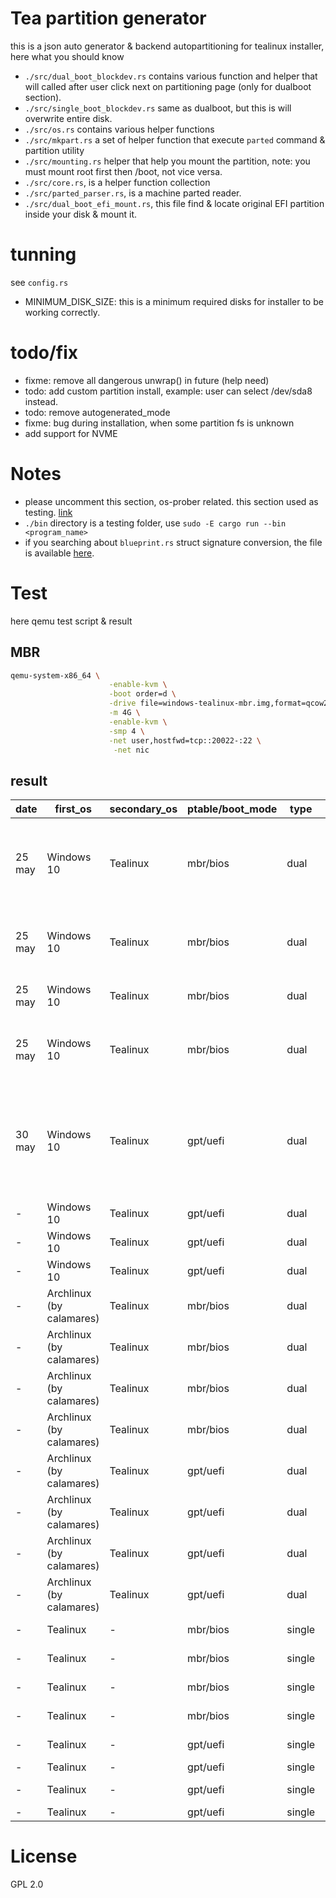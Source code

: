 # Tea partition generator

this is a json auto generator & backend autopartitioning for tealinux installer, here what you should know

- `./src/dual_boot_blockdev.rs` contains various function and helper that will called after user click next on partitioning page (only for dualboot section).
- `./src/single_boot_blockdev.rs` same as dualboot, but this is will overwrite entire disk.
- `./src/os.rs` contains various helper functions
- `./src/mkpart.rs` a set of helper function that execute `parted` command & partition utility
- `./src/mounting.rs` helper that help you mount the partition, note: you must mount root first then /boot, not vice versa.
- `./src/core.rs`, is a helper function collection
- `./src/parted_parser.rs`, is a machine parted reader.
- `./src/dual_boot_efi_mount.rs`, this file find & locate original EFI partition inside your disk & mount it.

# tunning
see `config.rs`

- MINIMUM_DISK_SIZE: this is a minimum required disks for installer to be working correctly.

# todo/fix

- fixme: remove all dangerous unwrap() in future (help need)
- todo: add custom partition install, example: user can select /dev/sda8 instead.
- todo: remove autogenerated_mode
- fixme: bug during installation, when some partition fs is unknown
- add support for NVME

# Notes
- please uncomment this section, os-prober related. this section used as testing. [link](https://github.com/tealinuxos/tea_partition_generator/blob/ff2dba336d5625f54282cfe21e263987367b7576/src/os.rs#L74-L82)
- `./bin` directory is a testing folder, use `sudo -E cargo run --bin <program_name>`
- if you searching about `blueprint.rs` struct signature conversion, the file is available [here](https://github.com/tealinuxos/tealinux-installer/blob/master/src-tauri/src/utils/tea_partition_generator_convert.rs).

# Test

here qemu test script & result
## MBR
```sh
qemu-system-x86_64 \
                      -enable-kvm \
                      -boot order=d \
                      -drive file=windows-tealinux-mbr.img,format=qcow2 \
                      -m 4G \
                      -enable-kvm \
                      -smp 4 \
                      -net user,hostfwd=tcp::20022-:22 \
                       -net nic
```

## result

| date | first_os                | secondary_os | ptable/boot_mode | type | fs  | swap | note |
|------|-------------------------|--------------|------------------|------|-----|------|------|
|25 may|Windows 10               |Tealinux      |mbr/bios          |dual  |ext4 |no    |success, but fastboot should be turned off, or BSOD|
|25 may|Windows 10               |Tealinux      |mbr/bios          |dual  |ext4 |yes   |untested, no partition left for swap|
|25 may|Windows 10               |Tealinux      |mbr/bios          |dual  |btrfs|no    |success, fastboot disabled|
|25 may|Windows 10               |Tealinux      |mbr/bios          |dual  |btrfs|yes   |untested, no partition left for swap|
|30 may|Windows 10               |Tealinux      |gpt/uefi          |dual  |ext4 |no    |tealinux success, but windows somewhat blank white & random line|
|  -   |Windows 10               |Tealinux      |gpt/uefi          |dual  |ext4 |yes   |on-progress|
|  -   |Windows 10               |Tealinux      |gpt/uefi          |dual  |btrfs|no    |on-progress|
|  -   |Windows 10               |Tealinux      |gpt/uefi          |dual  |btrfs|yes   |on-progress|
|  -   |Archlinux (by calamares) |Tealinux      |mbr/bios          |dual  |ext4 |no    |on-progress|
|  -   |Archlinux (by calamares) |Tealinux      |mbr/bios          |dual  |ext4 |yes   |on-progress|
|  -   |Archlinux (by calamares) |Tealinux      |mbr/bios          |dual  |btrfs|no    |on-progress|
|  -   |Archlinux (by calamares) |Tealinux      |mbr/bios          |dual  |btrfs|yes   |on-progress|
|  -   |Archlinux (by calamares) |Tealinux      |gpt/uefi          |dual  |ext4 |no    |on-progress|
|  -   |Archlinux (by calamares) |Tealinux      |gpt/uefi          |dual  |ext4 |yes   |on-progress|
|  -   |Archlinux (by calamares) |Tealinux      |gpt/uefi          |dual  |btrfs|no    |on-progress|
|  -   |Archlinux (by calamares) |Tealinux      |gpt/uefi          |dual  |btrfs|yes   |on-progress|
|  -   |Tealinux                 | -            |mbr/bios          |single|ext4 |no    |need re-tested|
|  -   |Tealinux                 | -            |mbr/bios          |single|ext4 |yes   |need re-tested|
|  -   |Tealinux                 | -            |mbr/bios          |single|btrfs|no    |need re-tested|
|  -   |Tealinux                 | -            |mbr/bios          |single|ext4 |yes   |need re-tested|
|  -   |Tealinux                 | -            |gpt/uefi          |single|ext4 |no    |need re-tested|
|  -   |Tealinux                 | -            |gpt/uefi          |single|ext4 |yes   |untested|
|  -   |Tealinux                 | -            |gpt/uefi          |single|btrfs|no    |need re-tested|
|  -   |Tealinux                 | -            |gpt/uefi          |single|ext4 |yes   |untested|

# License
GPL 2.0
